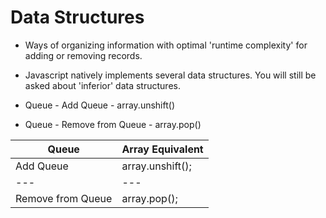 # Data Structures

* Ways of organizing information with optimal 'runtime complexity' for adding or removing records.

* Javascript natively implements several data structures. You will still be asked about 'inferior' data structures.

* Queue - Add Queue - array.unshift()

* Queue - Remove from Queue - array.pop()

Queue | Array Equivalent
--- | ---
Add Queue | array.unshift();
--- | ---
Remove from Queue | array.pop();